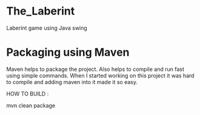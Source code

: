 # The_Laberint
Laberint game using Java swing 

# Packaging using Maven 
Maven helps to package the project. Also helps to compile and run fast using simple commands.
When I started working on this project it was hard to compile and adding maven into it made it so easy.


HOW TO BUILD :

mvn clean package
